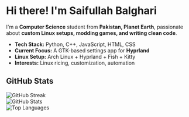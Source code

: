 # Hi there! I'm Saifullah Balghari  

I'm a **Computer Science** student from **Pakistan, Planet Earth**, passionate about **custom Linux setups, modding games, and writing clean code**.  

- **Tech Stack:** Python, C++, JavaScript, HTML, CSS  
- **Current Focus:** A GTK-based settings app for **Hyprland**  
- **Linux Setup:** Arch Linux + Hyprland + Fish + Kitty  
- **Interests:** Linux ricing, customization, automation  

## GitHub Stats  

![GitHub Streak](https://streak-stats.demolab.com?user=Saifullah-Balghari&theme=catppuccin-mocha&border_radius=15&date_format=j%20M%5B%20Y%5D&card_width=500&hide_border=true)  
![GitHub Stats](https://github-readme-stats.vercel.app/api?username=Saifullah-Balghari&hide=contribs&hide_title=true&hide_rank=false&rank_icon=github&show_icons=true&theme=catppuccin_mocha&border_radius=15&hide_border=true)  
![Top Languages](https://github-readme-stats.vercel.app/api/top-langs/?username=Saifullah-Balghari&layout=compact&hide_title=true&langs_count=5&theme=catppuccin_mocha&border_radius=15&hide_border=true)  

<!--
## Connect with Me  

[![Facebook](https://img.shields.io/badge/Facebook-1877F2?style=for-the-badge&logo=facebook&logoColor=white)](https://facebook.com/Saifullah.BlghaRi)  
[![Instagram](https://img.shields.io/badge/Instagram-E4405F?style=for-the-badge&logo=instagram&logoColor=white)](https://instagram.com/saifullahbalghari)  
[![LinkedIn](https://img.shields.io/badge/LinkedIn-0077B5?style=for-the-badge&logo=linkedin&logoColor=white)](https://linkedin.com/in/saifullah-balghari)  
[![YouTube](https://img.shields.io/badge/YouTube-FF0000?style=for-the-badge&logo=youtube&logoColor=white)](https://youtube.com/@saifullahbalghari)  

![Profile Visits](https://visitcount.itsvg.in/api?id=saifullah-balghari&icon=1&color=0)  

-->
